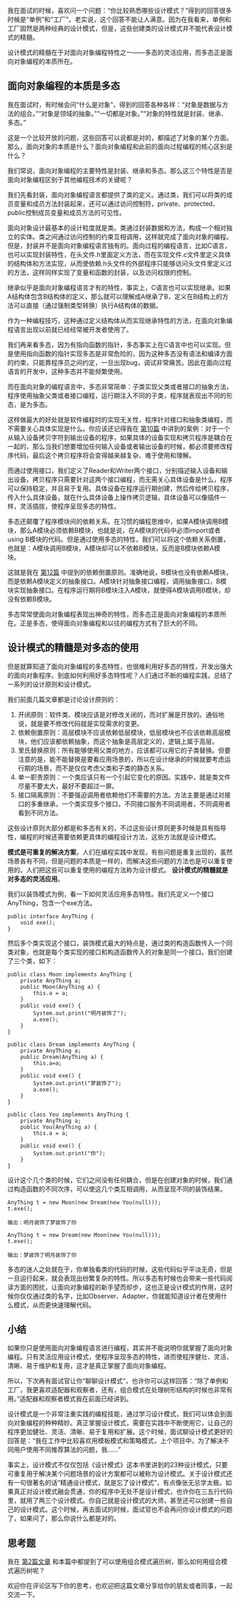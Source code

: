 我在面试的时候，喜欢问一个问题：“你比较熟悉哪些设计模式？”得到的回答很多时候是“单例”和“工厂”。老实说，这个回答不能让人满意。因为在我看来，单例和工厂固然是两种经典的设计模式，但是，这些创建类的设计模式并不能代表设计模式的精髓。

设计模式的精髓在于对面向对象编程特性之一——多态的灵活应用，而多态正是面向对象编程的本质所在。

## 面向对象编程的本质是多态

我在面试时，有时候会问“什么是对象”，得到的回答各种各样：“对象是数据与方法的组合。”“对象是领域的抽象。”“一切都是对象。”“对象的特性就是封装、继承、多态。”

这是一个比较开放的问题，这些回答可以说都是对的，都描述了对象的某个方面。那么，面向对象的本质是什么？面向对象编程和此前的面向过程编程的核心区别是什么？

我们常说，面向对象编程的主要特性是封装、继承和多态。那么这三个特性是否是面向对象编程区别于其他编程技术的关键呢？

我们先看封装，面向对象编程语言都提供了类的定义。通过类，我们可以将类的成员变量和成员方法封装起来，还可以通过访问控制符，private、protected、public控制成员变量和成员方法的可见性。

面向对象设计最基本的设计粒度就是类。类通过封装数据和方法，构成一个相对独立的实体。类之间通过访问控制的约束互相调用，这样就完成了面向对象的编程。但是，封装并不是面向对象编程语言独有的。面向过程的编程语言，比如C语言，也可以实现封装特性，在头文件.h里面定义方法，而在实现文件.c文件里定义具体的结构体和方法实现，从而使依赖.h头文件的外部程序只能够访问头文件里定义过的方法，这样同样实现了变量和函数的封装，以及访问权限的控制。

继承似乎是面向对象编程语言才有的特性，事实上，C语言也可以实现继承。如果A结构体包含B结构体的定义，那么就可以理解成A继承了B，定义在B结构上的方法可以直接（通过强制类型转换）执行A结构体的数据。

作为一种编程技巧，这种通过定义结构体从而实现继承特性的方法，在面向对象编程语言出现以前就已经经常被开发者使用了。

我们再来看多态，因为有指向函数的指针，多态事实上在C语言中也可以实现。但是使用指向函数的指针实现多态是非常危险的，因为这种多态没有语法和编译方面的约束，只能靠程序员之间约定，一旦出现bug，调试非常痛苦。因此在面向过程语言的开发中，这种多态并不能频繁使用。

而在面向对象的编程语言中，多态非常简单：子类实现父类或者接口的抽象方法，程序使用抽象父类或者接口编程，运行期注入不同的子类，程序就表现出不同的形态，是为多态。

这样做最大的好处就是软件编程时的实现无关性，程序针对接口和抽象类编程，而不需要关心具体实现是什么。你应该还记得我在 [第10篇](https://time.geekbang.org/column/article/177870) 中讲到的案例：对于一个从输入设备拷贝字符到输出设备的程序，如果具体的设备实现和拷贝程序是耦合在一起的，那么当我们想要增加任何输入设备或者输出设备的时候，都必须要修改程序代码，最后这个拷贝程序将会变得越来越复杂、难于使用和理解。

而通过使用接口，我们定义了Reader和Writer两个接口，分别描述输入设备和输出设备，拷贝程序只需要针对这两个接口编程，而无需关心具体设备是什么，程序可以保持稳定，并且易于复用。具体设备在程序运行期创建，然后传给拷贝程序，传入什么具体设备，就在什么具体设备上操作拷贝逻辑，具体设备可以像插件一样，灵活插拔，使程序呈现多态的特性。

多态还颠覆了程序模块间的依赖关系。在习惯的编程思维中，如果A模块调用B模块，那么A模块必须依赖B模块，也就是说，在A模块的代码中必须import或者using B模块的代码。但是通过使用多态的特性，我们可以将这个依赖关系倒置，也就是：A模块调用B模块，A模块却可以不依赖B模块，反而是B模块依赖A模块。

这就是我在 [第12篇](https://time.geekbang.org/column/article/179282) 中提到的依赖倒置原则。准确地说，B模块也没有依赖A模块，而是依赖A模块定义的抽象接口。A模块针对抽象接口编程，调用抽象接口，B模块实现抽象接口。在程序运行期将B模块注入A模块，就使得A模块调用B模块，却没有依赖B模块。

多态常常使面向对象编程表现出神奇的特性，而多态正是面向对象编程的本质所在。正是多态，使得面向对象编程和以往的编程方式有了巨大的不同。

## 设计模式的精髓是对多态的使用

但是就算知道了面向对象编程的多态特性，也很难利用好多态的特性，开发出强大的面向对象程序。到底如何利用好多态特性呢？人们通过不断的编程实践，总结了一系列的设计原则和设计模式。

我们前面几篇文章都是讨论设计原则的：

1. 开闭原则：软件类、模块应该是对修改关闭的，而对扩展是开放的。通俗地说，就是要不修改代码就是实现需求的变更。
2. 依赖倒置原则：高层模块不应该依赖低层模块，低层模块也不应该依赖高层模块，他们应该都依赖抽象，而这个抽象是高层定义的，逻辑上属于高层。
3. 里氏替换原则：所有能够使用父类的地方，应该都可以用它的子类替换。但要注意的是，能不能替换是要看应用场景的，所以在设计继承的时候就要考虑运行期的场景，而不是仅仅考虑父类和子类的静态关系。
4. 单一职责原则：一个类应该只有一个引起它变化的原因。实践中，就是类文件尽量不要太大，最好不要超过一屏。
5. 接口隔离原则：不要强迫调用者依赖他们不需要的方法。方法主要是通过对接口的多重继承，一个类实现多个接口，不同接口服务不同调用者，不同调用者看到不同方法。

这些设计原则大部分都是和多态有关的，不过这些设计原则更多时候是具有指导性，编程的时候还需要依赖更具体的编程设计方法，这些方法就是设计模式。

**模式是可重复的解决方案**，人们在编程实践中发现，有些问题是重复出现的，虽然场景各有不同，但是问题的本质是一样的，而解决这些问题的方法也是可以重复使用的。人们把这些可以重复使用的编程方法称为设计模式。 **设计模式的精髓就是对多态的灵活应用**。

我们以装饰模式为例，看一下如何灵活应用多态特性。我们先定义一个接口AnyThing，包含一个exe方法。

```
public interface AnyThing {
	void exe();
}

```

然后多个类实现这个接口，装饰模式最大的特点是，通过类的构造函数传入一个同类对象，也就是每个类实现的接口和构造函数传入的对象是同一个接口。我们创建了三个类，如下：

```
public class Moon implements AnyThing {
	private AnyThing a;
	public Moon(AnyThing a) {
		this.a = a;
	}
	public void exe() {
		System.out.print("明月装饰了");
		a.exe();
	}
}

public class Dream implements AnyThing {
	private AnyThing a;
	public Dream(AnyThing a) {
		this.a=a;
	}
	public void exe() {
		System.out.print("梦装饰了");
		a.exe();
	}
}

public class You implements AnyThing {
	private AnyThing a;
	public You(AnyThing a) {
		this.a = a;
	}
	public void exe() {
		System.out.print("你");
	}
}

```

设计这个几个类的时候，它们之间没有任何耦合，但是在创建对象的时候，我们通过构造函数的不同次序，可以使这几个类互相调用，从而呈现不同的装饰结果。

```
AnyThing t = new Moon(new Dream(new You(null)));
t.exe();

输出：明月装饰了梦装饰了你

AnyThing t = new Dream(new Moon(new You(null)));
t.exe();

输出：梦装饰了明月装饰了你

```

多态的迷人之处就在于，你单独看类的代码的时候，这些代码似乎平淡无奇，但是一旦运行起来，就会表现出纷繁复杂的特性。所以多态有时候也会带来一些代码阅读方面的困扰，让面向对象编程的新手望而却步，这也正是设计模式的作用，这时候你仅仅通过类的名字，比如Observer、Adapter，你就能知道设计者在使用什么模式，从而更快速理解代码。

## 小结

如果你只是使用面向对象编程语言进行编程，其实并不能说明你就掌握了面向对象编程。只有灵活应用设计模式，使程序呈现多态的特性，进而使程序健壮、灵活、清晰、易于维护和复用，这才是真正掌握了面向对象编程。

所以，下次再有面试官让你“聊聊设计模式”，也许你可以这样回答：“除了单例和工厂，我更喜欢适配器和观察者，还有，组合模式在处理树形结构的时候也非常有用。”适配器和观察者模式我在前面已经讲到。

设计模式是一个非常注重实践的编程技能，通过学习设计模式，我们可以体会到面向对象编程的种种精妙。真正掌握设计模式，需要在实践中不断使用它，让自己的程序更加健壮、灵活、清晰、易于复用和扩展。这个时候，面试聊设计模式更好的回答是：“我在工作中比较喜欢用模板模式和策略模式，上个项目中，为了解决不同用户使用不同推荐算法的问题，我……”

事实上，设计模式不仅仅包括《设计模式》这本书里讲到的23种设计模式，只要可重复用于解决某个问题场景的设计方案都可以被称为设计模式。关于设计模式还有一句很著名的话“精通设计模式，就是忘了设计模式”，有点像张无忌学太极。如果真正对设计模式融会贯通，你的程序中无处不是设计模式，也许你在三五行代码里，就用了两三个设计模式。你自己就是设计模式的大师，甚至还可以创建一些自己的设计模式。这个时候，再去面试的时候，面试官也不会再问你设计模式的问题了，如果问了，那么你说什么都是对的。

## 思考题

我在 [第2篇文章](https://time.geekbang.org/column/article/167938) 和本篇中都提到了可以使用组合模式遍历树，那么如何用组合模式遍历树呢？

欢迎你在评论区写下你的思考，也欢迎把这篇文章分享给你的朋友或者同事，一起交流一下。